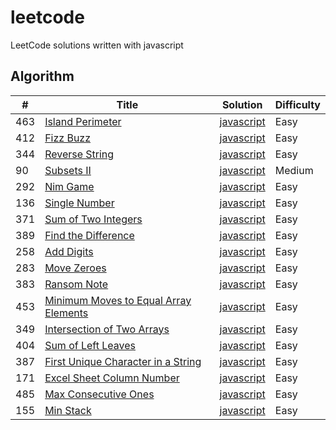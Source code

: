 # leetcode
LeetCode solutions written with javascript

## Algorithm

| # | Title | Solution | Difficulty |
|---| ----- | -------- | ---------- |
|463| [Island Perimeter](https://leetcode.com/problems/island-perimeter/) | [javascript](./algorithm/islandPerimeter.js) | Easy |
|412| [Fizz Buzz](https://leetcode.com/problems/fizz-buzz) | [javascript](./algorithm/fizzBuzz.js) | Easy |
|344| [Reverse String](https://leetcode.com/problems/reverse-string) | [javascript](./algorithm/reverseString.js) | Easy |
|90 | [Subsets II](https://leetcode.com/problems/subsets-ii/) | [javascript](./algorithm/subsetsWithDup.js) | Medium |
|292| [Nim Game](https://leetcode.com/problems/nim-game) | [javascript](./algorithm/canWinNim.js) | Easy |
|136| [Single Number](https://leetcode.com/problems/single-number/) | [javascript](./algorithm/singleNumber.js) | Easy |
|371| [Sum of Two Integers](https://leetcode.com/problems/sum-of-two-integers/) | [javascript](./algorithm/getSum.js) | Easy |
|389| [Find the Difference](https://leetcode.com/problems/find-the-difference/) | [javascript](./algorithm/findTheDifference.js) | Easy |
|258| [Add Digits](https://leetcode.com/problems/add-digits/) | [javascript](./algorithm/addDigits.js) | Easy |
|283| [Move Zeroes](https://leetcode.com/problems/move-zeroes/) | [javascript](./algorithm/moveZeroes.js) | Easy |
|383| [Ransom Note](https://leetcode.com/problems/ransom-note/) | [javascript](./algorithm/canConstruct.js) | Easy |
|453| [Minimum Moves to Equal Array Elements](https://leetcode.com/problems/minimum-moves-to-equal-array-elements/) | [javascript](./algorithm/minMoves.js) | Easy |
|349| [Intersection of Two Arrays](https://leetcode.com/problems/intersection-of-two-arrays/) | [javascript](./algorithm/intersection.js) | Easy |
|404| [Sum of Left Leaves](https://leetcode.com/problems/sum-of-left-leaves/) | [javascript](./algorithm/sumOfLeftLeaves.js) | Easy |
|387| [First Unique Character in a String](https://leetcode.com/problems/first-unique-character-in-a-string) | [javascript](./algorithm/firstUniqueCharacterInAString.js) | Easy |
|171| [Excel Sheet Column Number](https://leetcode.com/problems/excel-sheet-column-number) | [javascript](./algorithm/excelSheetColumnNumber.js) | Easy |
|485| [Max Consecutive Ones](https://leetcode.com/problems/max-consecutive-ones) | [javascript](./algorithm/maxConsecutiveOnes.js) | Easy |
|155| [Min Stack](https://leetcode.com/problems/min-stack) | [javascript](./algorithm/minStack.js) | Easy |